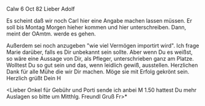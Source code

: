  Calw 6 Oct 82
Lieber Adolf

Es scheint daß wir noch Carl hier eine Angabe machen lassen müssen. Er soll bis Montag Morgen hieher kommen und hier unterschreiben. Dann, meint der OAmtm. werde es gehen.

Außerdem sei noch anzugeben "wie viel Vermögen importirt wird". Ich frage Marie darüber, falls es Dir unbekannt sein sollte. Aber wenn Du es weißst, so wäre eine Aussage von Dir, als Pfleger, unterschrieben ganz am Platze. Wolltest Du so gut sein und das, wenn leidlich gewiß, ausstellen. 
Herzlichen Dank für alle Mühe die wir Dir machen. Möge sie mit Erfolg gekrönt sein. Herzlich grüßt
 Dein H

<Lieber Onkel für Gebühr und Porti sende ich anbei M 1.50 hattest Du mehr Auslagen so bitte um Mitthlg. Freundl Gruß Fr>*
